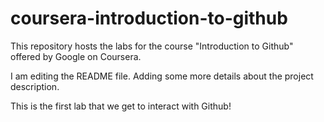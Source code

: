 # coursera-introduction-to-github
This repository hosts the labs for the course "Introduction to Github" offered by Google on Coursera.

I am editing the README file. Adding some more details about the project description.

This is the first lab that we get to interact with Github!
